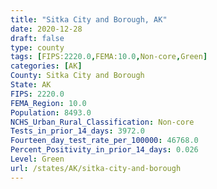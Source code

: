 ```yaml
---
title: "Sitka City and Borough, AK"
date: 2020-12-28
draft: false
type: county
tags: [FIPS:2220.0,FEMA:10.0,Non-core,Green]
categories: [AK]
County: Sitka City and Borough
State: AK
FIPS: 2220.0
FEMA_Region: 10.0
Population: 8493.0
NCHS_Urban_Rural_Classification: Non-core
Tests_in_prior_14_days: 3972.0
Fourteen_day_test_rate_per_100000: 46768.0
Percent_Positivity_in_prior_14_days: 0.026
Level: Green
url: /states/AK/sitka-city-and-borough
---
```



